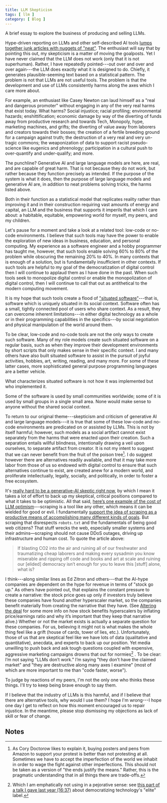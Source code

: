 ```yaml
---
title: LLM Skepticism
tags: [ llm ]
category: [ Blog ]
---
```


A brief essay to explore the business of producing and selling LLMs.

Hype-driven reporting on LLMs and other self-described AI tools [lumps together
junk articles with nuggets of
"neat"](https://thetechbubble.substack.com/p/the-phony-comforts-of-useful-idiots).
The enthusiast will say that by pointing this out, my skepticism is a matter of
moving the goalposts. Yet I have never claimed that the LLM does not work (only
that it is not superhuman). Rather, I have repeatedly pointed---out over and
over and over again---the LLM does exactly what it is designed to do. Chiefly,
it generates plausible-seeming text based on a statistical pattern. The problem
is not that LLMs are not useful tools. The problem is that the development and
use of LLMs consistently harms along the axes which I care more about.

For example, an enthusiast like Casey Newton can laud himself as a "real and
dangerous promoter" without engaging in any of the very real harms that exist
today. What harms? Social injustice; racial profiling; environmental hazards;
enshittification; economic damage by way of the diverting of funds away from
productive research and towards Tech, Monopoly, hype, marketing machines, and
grifts; the diverting of value away from laborers and creators towards their
bosses; the creation of a fertile breeding ground for a campaign against truth;
the destruction of a very real and very un-tragic commons; the weaponization of
data to support racist pseudo-science like eugenics and phrenology;
participation in a cultural push to over-quantify and under-qualify; and more.

The punchline? Generative AI and large language models are here, are real, and
are capable of great harm. That is not because they do not work, but rather
because they function precisely as intended. If the purpose of the system is
what it does, then the purpose of large language models and generative AI are,
in addition to neat problems solving tricks, the harms listed above.

Both in their function as a statistical model that replicates reality rather
than improving it and in their construction requiring vast amounts of energy and
capital, an LLM and the business that supports it imperils that which I care
about: a habitable, equitable, empowering world for myself, my peers, and my
children.

Let's pause for a moment and take a look at a related tool: low-code or no-code
environments. I believe that such tools may have the power to enable the
exploration of new ideas in business, education, and personal computing. My
experience as a software engineer and a hobby programmer has taught me, however,
that such tools enable solving 60% to 80% of the problem while obscuring the
remaining 20% to 40%. In many contexts that is enough of a solution, but is
fundamentally insufficient in other contexts. If such tools are helpful to my
goal of the democratization of digital control then I will continue to applaud
them as I have done in the past. When such tools seek to monopolize digital
control or enable the monopolization of digital control, then I will continue to
call that out as antithetical to the modern computing movement.

It is my hope that such tools create a flood of ["situated
software"](https://gwern.net/doc/technology/2004-03-30-shirky-situatedsoftware.html)---that
is, software which is uniquely situated in its social context. Software often
has a small, tightly connected pool of users who share context. As a result,
they can overcome inherent limitations---in either digital technology as a whole
or in their programming capabilities in the specifics---by social negotiation
and physical manipulation of the world around them.

To be clear, low-code and no-code tools are not the only ways to create such
software. Many of my role models create such situated software on a regular
basis, such as when they improve their development environments by short scripts
that only makes sense in their specific context. I and many others have also
built situated software to assist in the pursuit of joyful activities, hobbies,
art, writing, reading, and many more. For some of these latter cases, more
sophisticated general purpose programming languages are a better vehicle.

What characterizes situated software is not how it was implemented but who
implemented it.

Some of the software is used by small communities worldwide; some of it is used
by small groups in a single small area. None would make sense to anyone without
the shared social context.

To return to our original theme---skepticism and criticism of generative AI and
large language models---it is true that some of these low-code and no-code
environments are predicated on or assisted by LLMs. This is not by itself
harmful; however, such models as a social artifact cannot exist separately from
the harms that were enacted upon their creation. Such a separation entails
willful blindness, intentionally drawing a veil upon ourselves, to separate
artifact from creator. It is not my intent to suggest that we can never benefit
from the fruit of the poison tree[^1]. I do suggest however there are
alternatives readily available, and that it may take more labor from those of us
so endowed with digital control to ensure that such alternatives continue to
exist, are created anew for a modern world, and proliferate intellectually,
legally, socially, and politically, in order to foster a free ecosystem.

It's [really hard to be a generative-AI skeptic right
now](https://www.wheresyoured.at/optimistic-cowardice/), by which I mean it
takes a lot of effort to back up my skeptical, critical positions compared to
what it takes to be optimistic. All that said, [here’s one example of the cost
of LLM
optimism](https://drewdevault.com/2025/03/17/2025-03-17-Stop-externalizing-your-costs-on-me.html)---scraping
is a tool like any other, which means it can be wielded for good or evil. I
fundamentally [support the idea of scraping as a productive means of
accomplishing many different kinds of
goals](https://pluralistic.net/2023/09/17/how-to-think-about-scraping/). But
scraping that disrespects `robots.txt` and the fundamentals of being good web
citizens? That stuff wrecks the web, especially smaller systems and their
admins—scraping should not cause DDoS outages, driving up infrastructure and
human cost. To quote the article above:

> If blasting CO2 into the air and ruining all of our freshwater and
> traumatizing cheap laborers and making every sysadmin you know miserable and
> ripping off code and books and art at scale and ruining our [elided] democracy
> isn’t enough for you to leave this [stuff] alone, what is?

I think---along similar lines as Ed Zitron and others---that the AI-hype
companies are dependent on the hype for revenue in terms of "stock go up." As
others have pointed out, that explains the constant pressure to create a
narrative: the stock price goes up only if investors truly believe these
companies have found another hyperscaler market, so the companies benefit
materially from creating the narrative that they have. (See [Altering the
deal](https://pluralistic.net/2025/03/15/altering-the-deal/) for some more info
on how stock benefits hyperscalers by inflating price/earnings ratio and why
it’s important that they keep that narrative alive.) Whether or not the market
exists is actually a separate question for these companies. For us, believing it
might not is what makes the whole thing feel like a grift (house of cards, tower
of lies, etc.). Unfortunately, those of us that are skeptical feel like we have
lots of data (qualitative and quantitative), anecdata, and experts to back up
our position. Yet media unwilling to push back and ask tough questions coupled
with expensive, aggressive marketing campaigns drowns that out for normies[^2] .
To be clear: I’m not saying "LLMs don’t work." I’m saying "they don’t have the
claimed market" and "they are destructive along many axes I examine" (most of
which are more important to me than "code faster, worse").

To judge by reactions of my peers, I'm not the only one who thinks these things.
I'll try to keep being brave enough to say them.

If I believe that the industry of LLMs is this harmful, and if I believe that
there are alternative tools, why would I use them? I hope I'm wrong---I hope one
day I get to reflect on how this moment encouraged us to repair injustice. In
the meantime, please stop dismissing my objections as lack of skill or fear of
change.

## Notes

[^1]: As Cory Doctorow likes to explain it, buying posters and pens from Amazon
    to support your protest is better than not protesting at all. Sometimes we
    have to accept the imperfection of the world we inhabit in order to wage the
    fight against other imperfections. This should not be taken as a version of
    "the ends justify the means." Rather, this is the pragmatic understanding
    that in all things there are trade-offs.

[^2]: Which I am emphatically not using in a pejorative sense: see [this part of
    a talk I gave last year
    (16:37)](https://youtu.be/O33NK52ZmUk?si=SNgbdd8CCKK29LRH&t=997) about
    democratizing technology's "elite" label.
